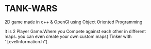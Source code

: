 # TANK-WARS
2D game made in c++ &amp; OpenGl using Object Oriented Programming

It is 2 Player Game.Where you Compete against each other in different maps.
you can even create your own custom maps( Tinker with "LevelInformation.h").


